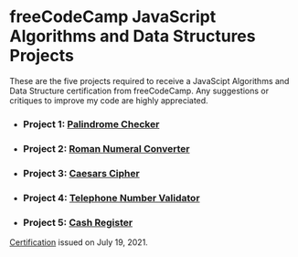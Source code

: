 # freeCodeCamp JavaScript Algorithms and Data Structures Projects

These are the five projects required to receive a JavaScipt Algorithms and Data Structure certification from freeCodeCamp. Any suggestions or critiques to improve my code are highly appreciated.

- ### Project 1: [Palindrome Checker](https://github.com/fotinh0/JavaScript-Algorithms-and-Data-Structures/blob/main/palindrome-checker.js)

- ### Project 2: [Roman Numeral Converter](https://github.com/fotinh0/JavaScript-Algorithms-and-Data-Structures/blob/main/roman-numeral-converter.js)

- ### Project 3: [Caesars Cipher](https://github.com/fotinh0/JavaScript-Algorithms-and-Data-Structures/blob/main/caesars-cipher.js)

- ### Project 4: [Telephone Number Validator](https://github.com/fotinh0/JavaScript-Algorithms-and-Data-Structures/blob/main/telephone-number-validator.js)

- ### Project 5: [Cash Register](https://github.com/fotinh0/JavaScript-Algorithms-and-Data-Structures/blob/main/cash-register.js)


[Certification](https://www.freecodecamp.org/certification/fotinh0/responsive-web-design) issued on July 19, 2021. 